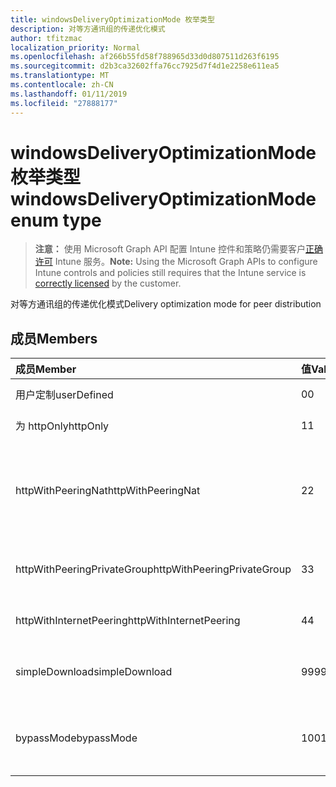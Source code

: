 ```yaml
---
title: windowsDeliveryOptimizationMode 枚举类型
description: 对等方通讯组的传递优化模式
author: tfitzmac
localization_priority: Normal
ms.openlocfilehash: af266b55fd58f788965d33d0d807511d263f6195
ms.sourcegitcommit: d2b3ca32602ffa76cc7925d7f4d1e2258e611ea5
ms.translationtype: MT
ms.contentlocale: zh-CN
ms.lasthandoff: 01/11/2019
ms.locfileid: "27888177"
---
```

# <a name="windowsdeliveryoptimizationmode-enum-type"></a><span data-ttu-id="e1380-103">windowsDeliveryOptimizationMode 枚举类型</span><span class="sxs-lookup"><span data-stu-id="e1380-103">windowsDeliveryOptimizationMode enum type</span></span>

> <span data-ttu-id="e1380-104">**注意：** 使用 Microsoft Graph API 配置 Intune 控件和策略仍需要客户[正确许可](https://go.microsoft.com/fwlink/?linkid=839381) Intune 服务。</span><span class="sxs-lookup"><span data-stu-id="e1380-104">**Note:** Using the Microsoft Graph APIs to configure Intune controls and policies still requires that the Intune service is [correctly licensed](https://go.microsoft.com/fwlink/?linkid=839381) by the customer.</span></span>

<span data-ttu-id="e1380-105">对等方通讯组的传递优化模式</span><span class="sxs-lookup"><span data-stu-id="e1380-105">Delivery optimization mode for peer distribution</span></span>
## <a name="members"></a><span data-ttu-id="e1380-106">成员</span><span class="sxs-lookup"><span data-stu-id="e1380-106">Members</span></span>
|<span data-ttu-id="e1380-107">成员</span><span class="sxs-lookup"><span data-stu-id="e1380-107">Member</span></span>|<span data-ttu-id="e1380-108">值</span><span class="sxs-lookup"><span data-stu-id="e1380-108">Value</span></span>|<span data-ttu-id="e1380-109">Description</span><span class="sxs-lookup"><span data-stu-id="e1380-109">Description</span></span>|
|:---|:---|:---|
|<span data-ttu-id="e1380-110">用户定制</span><span class="sxs-lookup"><span data-stu-id="e1380-110">userDefined</span></span>|<span data-ttu-id="e1380-111">0</span><span class="sxs-lookup"><span data-stu-id="e1380-111">0</span></span>|<span data-ttu-id="e1380-112">允许用户设置。</span><span class="sxs-lookup"><span data-stu-id="e1380-112">Allow the user to set.</span></span>|
|<span data-ttu-id="e1380-113">为 httpOnly</span><span class="sxs-lookup"><span data-stu-id="e1380-113">httpOnly</span></span>|<span data-ttu-id="e1380-114">1</span><span class="sxs-lookup"><span data-stu-id="e1380-114">1</span></span>|<span data-ttu-id="e1380-115">HTTP 仅，没有对等</span><span class="sxs-lookup"><span data-stu-id="e1380-115">HTTP only, no peering</span></span>|
|<span data-ttu-id="e1380-116">httpWithPeeringNat</span><span class="sxs-lookup"><span data-stu-id="e1380-116">httpWithPeeringNat</span></span>|<span data-ttu-id="e1380-117">2</span><span class="sxs-lookup"><span data-stu-id="e1380-117">2</span></span>|<span data-ttu-id="e1380-118">与同一个网络地址转换器后面对等的 OS 默认 – Http 混合</span><span class="sxs-lookup"><span data-stu-id="e1380-118">OS default – Http blended with peering behind the same network address translator</span></span>|
|<span data-ttu-id="e1380-119">httpWithPeeringPrivateGroup</span><span class="sxs-lookup"><span data-stu-id="e1380-119">httpWithPeeringPrivateGroup</span></span>|<span data-ttu-id="e1380-120">3</span><span class="sxs-lookup"><span data-stu-id="e1380-120">3</span></span>|<span data-ttu-id="e1380-121">HTTP 与跨专用组对等混合</span><span class="sxs-lookup"><span data-stu-id="e1380-121">HTTP blended with peering across a private group</span></span>|
|<span data-ttu-id="e1380-122">httpWithInternetPeering</span><span class="sxs-lookup"><span data-stu-id="e1380-122">httpWithInternetPeering</span></span>|<span data-ttu-id="e1380-123">4</span><span class="sxs-lookup"><span data-stu-id="e1380-123">4</span></span>|<span data-ttu-id="e1380-124">与 Internet 对等混合的 HTTP</span><span class="sxs-lookup"><span data-stu-id="e1380-124">HTTP blended with Internet peering</span></span>|
|<span data-ttu-id="e1380-125">simpleDownload</span><span class="sxs-lookup"><span data-stu-id="e1380-125">simpleDownload</span></span>|<span data-ttu-id="e1380-126">99</span><span class="sxs-lookup"><span data-stu-id="e1380-126">99</span></span>|<span data-ttu-id="e1380-127">与没有对等的简单 download 模式</span><span class="sxs-lookup"><span data-stu-id="e1380-127">Simple download mode with no peering</span></span>|
|<span data-ttu-id="e1380-128">bypassMode</span><span class="sxs-lookup"><span data-stu-id="e1380-128">bypassMode</span></span>|<span data-ttu-id="e1380-129">100</span><span class="sxs-lookup"><span data-stu-id="e1380-129">100</span></span>|<span data-ttu-id="e1380-130">绕过模式。</span><span class="sxs-lookup"><span data-stu-id="e1380-130">Bypass mode.</span></span> <span data-ttu-id="e1380-131">不使用传递优化并改用位</span><span class="sxs-lookup"><span data-stu-id="e1380-131">Do not use Delivery Optimization and use BITS instead</span></span>|



